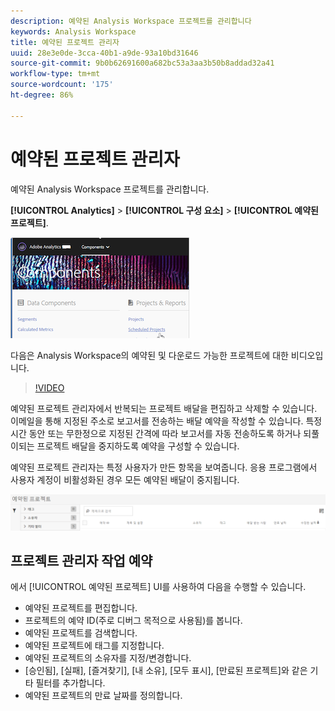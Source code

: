 ```yaml
---
description: 예약된 Analysis Workspace 프로젝트를 관리합니다
keywords: Analysis Workspace
title: 예약된 프로젝트 관리자
uuid: 28e3e0de-3cca-40b1-a9de-93a10bd31646
source-git-commit: 9b0b62691600a682bc53a3aa3b50b8addad32a41
workflow-type: tm+mt
source-wordcount: '175'
ht-degree: 86%

---
```



# 예약된 프로젝트 관리자

예약된 Analysis Workspace 프로젝트를 관리합니다.

**[!UICONTROL Analytics]** > **[!UICONTROL 구성 요소]** > **[!UICONTROL 예약된 프로젝트]**.

![](assets/components-scheduled-projects.png)

다음은 Analysis Workspace의 예약된 및 다운로드 가능한 프로젝트에 대한 비디오입니다.

>[!VIDEO](https://video.tv.adobe.com/v/24709/?quality=12)

예약된 프로젝트 관리자에서 반복되는 프로젝트 배달을 편집하고 삭제할 수 있습니다. 이메일을 통해 지정된 주소로 보고서를 전송하는 배달 예약을 작성할 수 있습니다. 특정 시간 동안 또는 무한정으로 지정된 간격에 따라 보고서를 자동 전송하도록 하거나 되풀이되는 프로젝트 배달을 중지하도록 예약을 구성할 수 있습니다.

예약된 프로젝트 관리자는 특정 사용자가 만든 항목을 보여줍니다. 응용 프로그램에서 사용자 계정이 비활성화된 경우 모든 예약된 배달이 중지됩니다.

![](assets/scheduled-projects.png)

## 프로젝트 관리자 작업 예약

에서 [!UICONTROL 예약된 프로젝트] UI를 사용하여 다음을 수행할 수 있습니다.

* 예약된 프로젝트를 편집합니다.
* 프로젝트의 예약 ID(주로 디버그 목적으로 사용됨)를 봅니다.
* 예약된 프로젝트를 검색합니다.
* 예약된 프로젝트에 태그를 지정합니다.
* 예약된 프로젝트의 소유자를 지정/변경합니다.
* [승인됨], [실패], [즐겨찾기], [내 소유], [모두 표시], [만료된 프로젝트]와 같은 기타 필터를 추가합니다.
* 예약된 프로젝트의 만료 날짜를 정의합니다.

